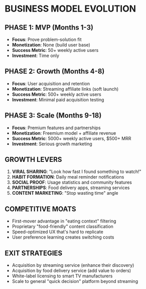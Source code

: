 # BUSINESS MODEL EVOLUTION

## PHASE 1: MVP (Months 1-3)

- **Focus**: Prove problem-solution fit
- **Monetization**: None (build user base)
- **Success Metric**: 50+ weekly active users
- **Investment**: Time only

## PHASE 2: Growth (Months 4-8)

- **Focus**: User acquisition and retention
- **Monetization**: Streaming affiliate links (soft launch)
- **Success Metric**: 500+ weekly active users
- **Investment**: Minimal paid acquisition testing

## PHASE 3: Scale (Months 9-18)

- **Focus**: Premium features and partnerships
- **Monetization**: Freemium model + affiliate revenue
- **Success Metric**: 5000+ weekly active users, $500+ MRR
- **Investment**: Serious growth marketing

## GROWTH LEVERS

1. **VIRAL SHARING**: "Look how fast I found something to watch!"
2. **HABIT FORMATION**: Daily meal reminder notifications
3. **SOCIAL PROOF**: Usage statistics and community features
4. **PARTNERSHIPS**: Food delivery apps, streaming services
5. **CONTENT MARKETING**: "Stop wasting time" angle

## COMPETITIVE MOATS

- First-mover advantage in "eating context" filtering
- Proprietary "food-friendly" content classification
- Speed-optimized UX that's hard to replicate
- User preference learning creates switching costs

## EXIT STRATEGIES

- Acquisition by streaming service (enhance their discovery)
- Acquisition by food delivery service (add value to orders)
- White-label licensing to smart TV manufacturers
- Scale to general "quick decision" platform beyond streaming
